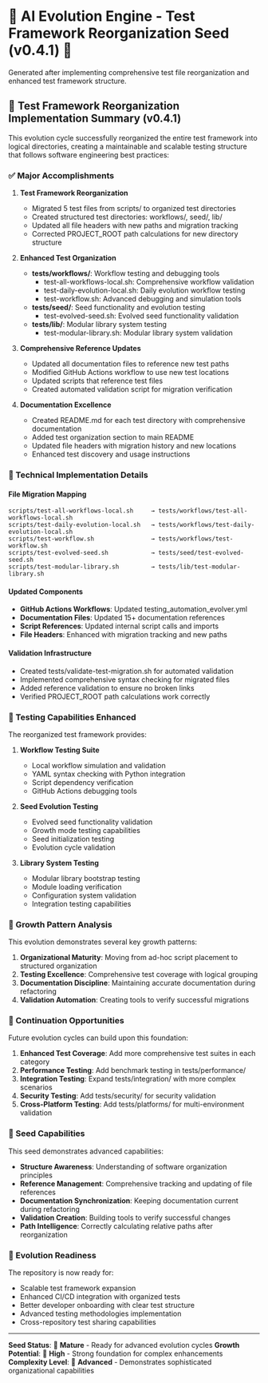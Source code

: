 # 🌱 AI Evolution Engine - Test Framework Reorganization Seed (v0.4.1) 🌱

Generated after implementing comprehensive test file reorganization and enhanced test framework structure.

## 🌿 Test Framework Reorganization Implementation Summary (v0.4.1)

This evolution cycle successfully reorganized the entire test framework into logical directories, creating a maintainable and scalable testing structure that follows software engineering best practices:

### ✅ Major Accomplishments

1. **Test Framework Reorganization**
   - Migrated 5 test files from scripts/ to organized test directories
   - Created structured test directories: workflows/, seed/, lib/
   - Updated all file headers with new paths and migration tracking
   - Corrected PROJECT_ROOT path calculations for new directory structure

2. **Enhanced Test Organization**
   - **tests/workflows/**: Workflow testing and debugging tools
     - test-all-workflows-local.sh: Comprehensive workflow validation
     - test-daily-evolution-local.sh: Daily evolution workflow testing
     - test-workflow.sh: Advanced debugging and simulation tools
   - **tests/seed/**: Seed functionality and evolution testing
     - test-evolved-seed.sh: Evolved seed functionality validation
   - **tests/lib/**: Modular library system testing
     - test-modular-library.sh: Modular library system validation

3. **Comprehensive Reference Updates**
   - Updated all documentation files to reference new test paths
   - Modified GitHub Actions workflow to use new test locations
   - Updated scripts that reference test files
   - Created automated validation script for migration verification

4. **Documentation Excellence**
   - Created README.md for each test directory with comprehensive documentation
   - Added test organization section to main README
   - Updated file headers with migration history and new locations
   - Enhanced test discovery and usage instructions

### 🔧 Technical Implementation Details

#### File Migration Mapping
```
scripts/test-all-workflows-local.sh     → tests/workflows/test-all-workflows-local.sh
scripts/test-daily-evolution-local.sh   → tests/workflows/test-daily-evolution-local.sh
scripts/test-workflow.sh                → tests/workflows/test-workflow.sh
scripts/test-evolved-seed.sh            → tests/seed/test-evolved-seed.sh
scripts/test-modular-library.sh         → tests/lib/test-modular-library.sh
```

#### Updated Components
- **GitHub Actions Workflows**: Updated testing_automation_evolver.yml
- **Documentation Files**: Updated 15+ documentation references
- **Script References**: Updated internal script calls and imports
- **File Headers**: Enhanced with migration tracking and new paths

#### Validation Infrastructure
- Created tests/validate-test-migration.sh for automated validation
- Implemented comprehensive syntax checking for migrated files
- Added reference validation to ensure no broken links
- Verified PROJECT_ROOT path calculations work correctly

### 🧪 Testing Capabilities Enhanced

The reorganized test framework provides:

1. **Workflow Testing Suite**
   - Local workflow simulation and validation
   - YAML syntax checking with Python integration
   - Script dependency verification
   - GitHub Actions debugging tools

2. **Seed Evolution Testing**
   - Evolved seed functionality validation
   - Growth mode testing capabilities
   - Seed initialization testing
   - Evolution cycle validation

3. **Library System Testing**
   - Modular library bootstrap testing
   - Module loading verification
   - Configuration system validation
   - Integration testing capabilities

### 🌱 Growth Pattern Analysis

This evolution demonstrates several key growth patterns:

1. **Organizational Maturity**: Moving from ad-hoc script placement to structured organization
2. **Testing Excellence**: Comprehensive test coverage with logical grouping
3. **Documentation Discipline**: Maintaining accurate documentation during refactoring
4. **Validation Automation**: Creating tools to verify successful migrations

### 🔄 Continuation Opportunities

Future evolution cycles can build upon this foundation:

1. **Enhanced Test Coverage**: Add more comprehensive test suites in each category
2. **Performance Testing**: Add benchmark testing in tests/performance/
3. **Integration Testing**: Expand tests/integration/ with more complex scenarios
4. **Security Testing**: Add tests/security/ for security validation
5. **Cross-Platform Testing**: Add tests/platforms/ for multi-environment validation

### 🌟 Seed Capabilities

This seed demonstrates advanced capabilities:

- **Structure Awareness**: Understanding of software organization principles
- **Reference Management**: Comprehensive tracking and updating of file references
- **Documentation Synchronization**: Keeping documentation current during refactoring
- **Validation Creation**: Building tools to verify successful changes
- **Path Intelligence**: Correctly calculating relative paths after reorganization

### 🔮 Evolution Readiness

The repository is now ready for:
- Scalable test framework expansion
- Enhanced CI/CD integration with organized tests
- Better developer onboarding with clear test structure
- Advanced testing methodologies implementation
- Cross-repository test sharing capabilities

---

**Seed Status**: 🌳 **Mature** - Ready for advanced evolution cycles
**Growth Potential**: 🚀 **High** - Strong foundation for complex enhancements
**Complexity Level**: 🎯 **Advanced** - Demonstrates sophisticated organizational capabilities
